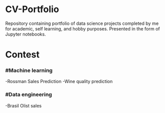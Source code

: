 # CV-Portfolio
Repository containing portfolio of data science projects completed by me for academic, self learning, and hobby purposes. Presented in the form of Jupyter notebooks.
# Contest
### #Machine learning
-Rossman Sales Prediction
-Wine quality prediction

### #Data engineering
-Brasil Olist sales
